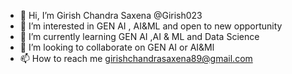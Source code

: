 - 👋 Hi, I’m Girish Chandra Saxena @Girish023
- 👀 I’m interested in GEN AI , AI&ML and open to new opportunity 
- 🌱 I’m currently learning GEN AI ,AI & ML and  Data Science 
- 💞️ I’m looking to collaborate on GEN AI or AI&Ml
- 📫 How to reach me girishchandrasaxena89@gmail.com

<!---
Girish023/Girish023 is a ✨ special ✨ repository because its `README.md` (this file) appears on your GitHub profile.
You can click the Preview link to take a look at your changes.
--->
